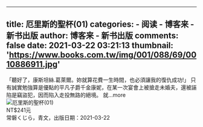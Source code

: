 
---
title: 厄里斯的聖杯(01)
categories: 
    - 阅读
    - 博客来 - 新书出版
author: 博客来 - 新书出版
comments: false
date: 2021-03-22 03:21:13
thumbnail: 'https://www.books.com.tw/img/001/088/69/0010886911.jpg'
---

<div>   
「聽好了，康斯坦絲.葛萊爾。妳就算花費一生時間，也必須讓我的復仇成功!」    只有誠實勉強算是優點的平凡子爵千金康妮，在某一次宴會上被搶走未婚夫，還被誣陷是竊盜犯，因而陷入走投無路的絕境。    就...more<br><img src="https://www.books.com.tw/img/001/088/69/0010886911.jpg" alt="厄里斯的聖杯(01)" referrerpolicy="no-referrer"><br>NT$241元<br>常磐くじら，青文，出版日期：2021-03-22  
</div>
            